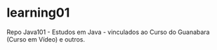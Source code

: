 # learning01
Repo Java101 - Estudos em Java - vinculados ao Curso do Guanabara (Curso em Vídeo) e outros.
